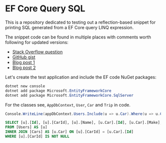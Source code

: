 # EF Core Query SQL

This is a repository dedicated to testing out a reflection-based snippet for printing SQL generated from
a EF Core query LINQ expression.

The snippet code can be found in multiple places with comments worth following for updated versions:

- [Stack Overflow question](https://stackoverflow.com/q/37527783/2715716)
- [GitHub gist](https://gist.github.com/rionmonster/2c59f449e67edf8cd6164e9fe66c545a)
- [Blog post 1](http://rion.io/2016/10/19/accessing-entity-framework-core-queries-behind-the-scenes-in-asp-net-core/)
- [Blog post 2](https://weblogs.asp.net/ricardoperes/implementing-missing-features-in-entity-framework-core-part-5-getting-the-sql-for-a-query)

Let's create the test application and include the EF code NuGet packages:

```powershell
dotnet new console
dotnet add package Microsoft.EntityFrameworkCore
dotnet add package Microsoft.EntityFrameworkCore.SqlServer
```

For the classes see, `AppDbContext`, `User`, `Car` and `Trip` in code.

```csharp
Console.WriteLine(appDbContext.Users.Include(u => u.Car).Where(u => u.Car != null).ToSql());
```

```sql
SELECT [u].[Id], [u].[CarId], [u].[Name], [u.Car].[Id], [u.Car].[Make], [u.Car].[Model]
FROM [Users] AS [u]
INNER JOIN [Cars] AS [u.Car] ON [u].[CarId] = [u.Car].[Id]
WHERE [u].[CarId] IS NOT NULL
```

